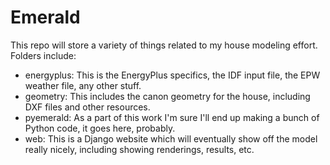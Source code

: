 # Emerald

This repo will store a variety of things related to my house modeling effort.  Folders include:
- energyplus: This is the EnergyPlus specifics, the IDF input file, the EPW weather file, any other stuff.
- geometry: This includes the canon geometry for the house, including DXF files and other resources.
- pyemerald: As a part of this work I'm sure I'll end up making a bunch of Python code, it goes here, probably.
- web: This is a Django website which will eventually show off the model really nicely, including showing renderings, results, etc.
